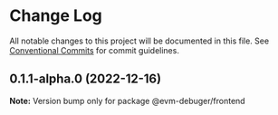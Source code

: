 # Change Log

All notable changes to this project will be documented in this file.
See [Conventional Commits](https://conventionalcommits.org) for commit guidelines.

## 0.1.1-alpha.0 (2022-12-16)

**Note:** Version bump only for package @evm-debuger/frontend
